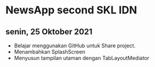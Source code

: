 # NewsApp second SKL IDN

## senin, 25 Oktober 2021
* Belajar menggunakan GitHub untuk Share project.
* Menambahkan SplashScreen
* Menyusun tampilan utaman dengan TabLayoutMediator

